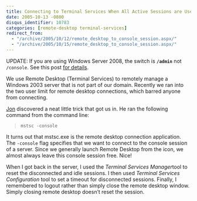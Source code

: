 ```yaml
---
title: Connecting to Terminal Services When All Active Sessions are Used
date: 2005-10-13 -0800
disqus_identifier: 10783
categories: [remote-desktop terminal-services]
redirect_from:
  - "/archive/2005/10/12/remote_desktop_to_console_session.aspx/"
  - "/archive/2005/10/15/remote_desktop_to_console_session.aspx/"
---
```


UPDATE: If you are using Windows Server 2008, the switch is **`/admin`** not `/console`. See this post [for details](http://blogs.msdn.com/ts/archive/2007/12/17/changes-to-remote-administration-in-windows-server-2008.aspx "details").

We use Remote Desktop (Terminal Services) to remotely manage a Windows 2003 server that is not part of our domain. Recently we ran into the two user limit for remote desktop connections, which barred anyone from connecting.

[Jon](http://weblogs.asp.net/jgalloway/) discovered a neat little trick that got us in. He ran the following command from the command line:

> `mstsc -console`

It turns out that mstsc.exe is the remote desktop connection application. The `-console` flag specifies that we want to connect to
the console session of a server. Since we generally launch Remote Desktop from the icon, we almost always leave this console session free.
Nice!

When I got back in the server, I used the *Terminal Services Manager*tool to reset the disconnected and idle sessions. I then used *Terminal Services Configuration* tool to set a timeout for disconnected sessions. Finally, I remembered to logout rather than simply close the remote desktop window. Simply closing remote desktop doesn’t reset the session.
